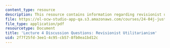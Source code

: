 ```yaml
---
content_type: resource
description: This resource contains information regarding revisionist utilitarianism.
file: https://ol-ocw-studio-app-qa.s3.amazonaws.com/courses/24-04j-justice-spring-2012/2f7f25fd3ee14c95cb578fb0ea1bd12c_MIT24_04JS12_disc04.pdf
file_type: application/pdf
resourcetype: Document
title: 'Lecture 4 Discussion Questions: Revisionist Utilitarianism'
uid: 2f7f25fd-3ee1-4c95-cb57-8fb0ea1bd12c
---
```

